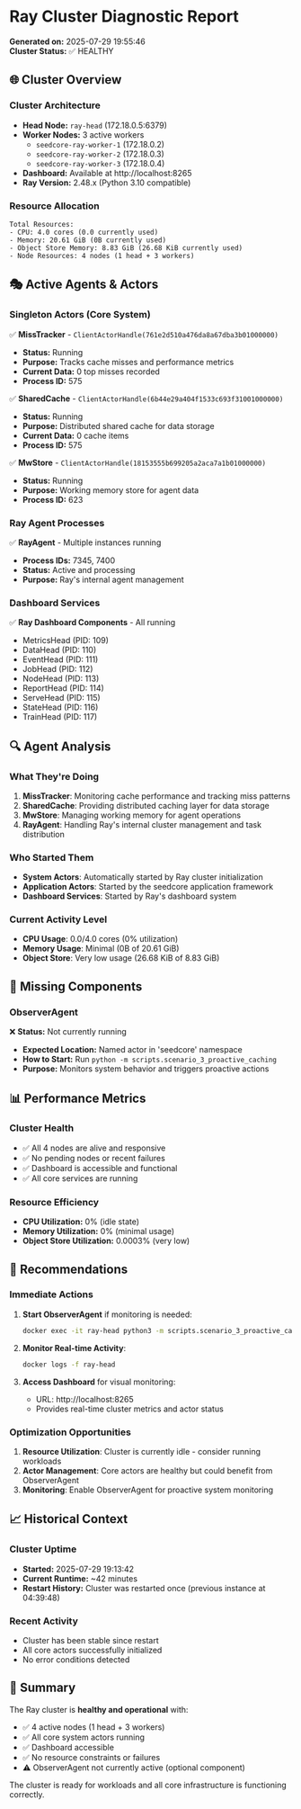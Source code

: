 # Ray Cluster Diagnostic Report
**Generated on:** 2025-07-29 19:55:46  
**Cluster Status:** ✅ HEALTHY

## 🌐 Cluster Overview

### Cluster Architecture
- **Head Node:** `ray-head` (172.18.0.5:6379)
- **Worker Nodes:** 3 active workers
  - `seedcore-ray-worker-1` (172.18.0.2)
  - `seedcore-ray-worker-2` (172.18.0.3) 
  - `seedcore-ray-worker-3` (172.18.0.4)
- **Dashboard:** Available at http://localhost:8265
- **Ray Version:** 2.48.x (Python 3.10 compatible)

### Resource Allocation
```
Total Resources:
- CPU: 4.0 cores (0.0 currently used)
- Memory: 20.61 GiB (0B currently used)
- Object Store Memory: 8.83 GiB (26.68 KiB currently used)
- Node Resources: 4 nodes (1 head + 3 workers)
```

## 🎭 Active Agents & Actors

### Singleton Actors (Core System)
✅ **MissTracker** - `ClientActorHandle(761e2d510a476da8a67dba3b01000000)`
- **Status:** Running
- **Purpose:** Tracks cache misses and performance metrics
- **Current Data:** 0 top misses recorded
- **Process ID:** 575

✅ **SharedCache** - `ClientActorHandle(6b44e29a404f1533c693f31001000000)`
- **Status:** Running  
- **Purpose:** Distributed shared cache for data storage
- **Current Data:** 0 cache items
- **Process ID:** 575

✅ **MwStore** - `ClientActorHandle(18153555b699205a2aca7a1b01000000)`
- **Status:** Running
- **Purpose:** Working memory store for agent data
- **Process ID:** 623

### Ray Agent Processes
✅ **RayAgent** - Multiple instances running
- **Process IDs:** 7345, 7400
- **Status:** Active and processing
- **Purpose:** Ray's internal agent management

### Dashboard Services
✅ **Ray Dashboard Components** - All running
- MetricsHead (PID: 109)
- DataHead (PID: 110) 
- EventHead (PID: 111)
- JobHead (PID: 112)
- NodeHead (PID: 113)
- ReportHead (PID: 114)
- ServeHead (PID: 115)
- StateHead (PID: 116)
- TrainHead (PID: 117)

## 🔍 Agent Analysis

### What They're Doing
1. **MissTracker**: Monitoring cache performance and tracking miss patterns
2. **SharedCache**: Providing distributed caching layer for data storage
3. **MwStore**: Managing working memory for agent operations
4. **RayAgent**: Handling Ray's internal cluster management and task distribution

### Who Started Them
- **System Actors**: Automatically started by Ray cluster initialization
- **Application Actors**: Started by the seedcore application framework
- **Dashboard Services**: Started by Ray's dashboard system

### Current Activity Level
- **CPU Usage**: 0.0/4.0 cores (0% utilization)
- **Memory Usage**: Minimal (0B of 20.61 GiB)
- **Object Store**: Very low usage (26.68 KiB of 8.83 GiB)

## 🚨 Missing Components

### ObserverAgent
❌ **Status:** Not currently running
- **Expected Location:** Named actor in 'seedcore' namespace
- **How to Start:** Run `python -m scripts.scenario_3_proactive_caching`
- **Purpose:** Monitors system behavior and triggers proactive actions

## 📊 Performance Metrics

### Cluster Health
- ✅ All 4 nodes are alive and responsive
- ✅ No pending nodes or recent failures
- ✅ Dashboard is accessible and functional
- ✅ All core services are running

### Resource Efficiency
- **CPU Utilization:** 0% (idle state)
- **Memory Utilization:** 0% (minimal usage)
- **Object Store Utilization:** 0.0003% (very low)

## 🔧 Recommendations

### Immediate Actions
1. **Start ObserverAgent** if monitoring is needed:
   ```bash
   docker exec -it ray-head python3 -m scripts.scenario_3_proactive_caching
   ```

2. **Monitor Real-time Activity**:
   ```bash
   docker logs -f ray-head
   ```

3. **Access Dashboard** for visual monitoring:
   - URL: http://localhost:8265
   - Provides real-time cluster metrics and actor status

### Optimization Opportunities
1. **Resource Utilization**: Cluster is currently idle - consider running workloads
2. **Actor Management**: Core actors are healthy but could benefit from ObserverAgent
3. **Monitoring**: Enable ObserverAgent for proactive system monitoring

## 📈 Historical Context

### Cluster Uptime
- **Started:** 2025-07-29 19:13:42
- **Current Runtime:** ~42 minutes
- **Restart History:** Cluster was restarted once (previous instance at 04:39:48)

### Recent Activity
- Cluster has been stable since restart
- All core actors successfully initialized
- No error conditions detected

## 🎯 Summary

The Ray cluster is **healthy and operational** with:
- ✅ 4 active nodes (1 head + 3 workers)
- ✅ All core system actors running
- ✅ Dashboard accessible
- ✅ No resource constraints or failures
- ⚠️ ObserverAgent not currently active (optional component)

The cluster is ready for workloads and all core infrastructure is functioning correctly. 